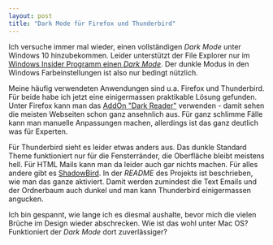 ```yaml
---
layout: post
title: "Dark Mode für Firefox und Thunderbird"
---
```


Ich versuche immer mal wieder, einen vollständigen *Dark Mode* unter Windows 10 hinzubekommen. Leider unterstützt der File Explorer  nur im [Windows Insider Programm einen *Dark Mode*][0]. Der dunkle Modus in den Windows Farbeinstellungen ist also nur bedingt nützlich.

Meine häufig verwendeten Anwendungen sind u.a. Firefox und Thunderbird. Für beide habe ich jetzt eine einigermassen praktikable Lösung gefunden. Unter Firefox kann man das [AddOn "Dark Reader"][1] verwenden - damit sehen die meisten Webseiten schon ganz ansehnlich aus. Für ganz schlimme Fälle kann man manuelle Anpassungen machen, allerdings ist das ganz deutlich was für Experten.

Für Thunderbird sieht es leider etwas anders aus. Das dunkle Standard Theme funktioniert nur für die Fensterränder, die Oberfläche bleibt meistens hell. Für HTML Mails kann man da leider auch gar nichts machen. Für alles andere gibt es [ShadowBird][2]. In der *README* des Projekts ist beschrieben, wie man das ganze aktiviert. Damit werden zumindest die Text Emails und der Ordnerbaum auch dunkel und man kann Thunderbird einigermassen angucken.

Ich bin gespannt, wie lange ich es diesmal aushalte, bevor mich die vielen Brüche im Design wieder abschrecken. Wie ist das wohl unter Mac OS? Funktioniert der *Dark Mode* dort zuverlässiger?

[0]: https://insider.windows.com/de-de/community-news/dark-theme-in-file-explorer/
[1]: https://addons.mozilla.org/de/firefox/addon/darkreader/
[2]: https://github.com/overdodactyl/ShadowBird
